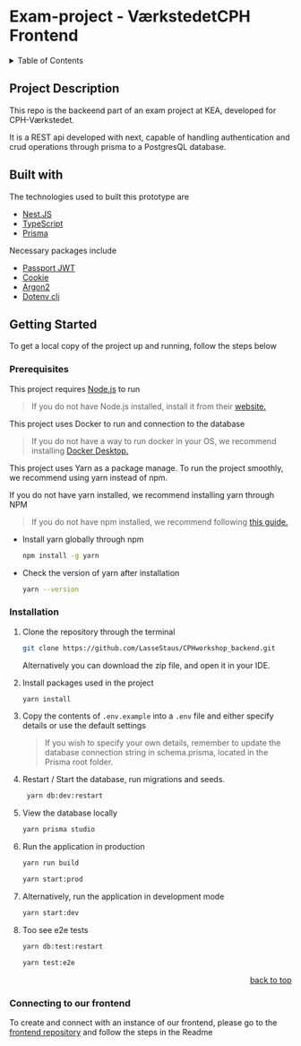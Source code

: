 <a id="top"></a>

# Exam-project - VærkstedetCPH Frontend 


<!-- TABLE OF CONTENTS -->
<details>
  <summary>Table of Contents</summary>
  <ol>
    <li>
      <a href="#project-description">Project Description</a>
      <ul>
        <li><a href="#built-with">Built With</a></li>
      </ul>
    </li>
    <li>
      <a href="#getting-started">Getting Started</a>
      <ul>
        <li><a href="#prerequisites">Prerequisites</a></li>
        <li><a href="#installation">Installation</a></li>
      </ul>
    </li>
    <li><a href="#connect-to-backend">Connect to our backend repo</a></li>
  </ol>
</details>



<!-- PROJECT DESCRIPTION -->
## Project Description
This repo is the backeend part of an exam project at KEA, developed for CPH-Værkstedet. 

It is a REST api developed with next, capable of handling authentication and crud operations through prisma to a PostgresQL database.  



<!-- BUILT WITH -->
## Built with

The technologies used to built this prototype are

* [Nest.JS]([https://reactjs.org/](https://nestjs.com/))
* [TypeScript](https://www.typescriptlang.org/)
* [Prisma](https://www.prisma.io/)


Necessary packages include

* [Passport JWT](https://yarnpkg.com/package/passport-jwt)
* [Cookie](https://yarnpkg.com/package/cookie)
* [Argon2](https://yarnpkg.com/package/argon2)
* [Dotenv cli](https://yarnpkg.com/package/dotenv-cli)




<!-- GETTING STARTED -->
## Getting Started

To get a local copy of the project up and running, follow the steps below



### Prerequisites

This project requires [Node.js](https://nodejs.org/en/) to run

> If you do not have Node.js installed, install it from their [website.](https://nodejs.org/en/)


This project uses Docker to run and connection to the database

> If you do not have a way to run docker in your OS, we recommend installing [Docker Desktop.](https://www.docker.com/products/docker-desktop/)


This project uses Yarn as a package manage. To run the project smoothly, we recommend using yarn instead of npm. 

If you do not have yarn installed, we recommend installing yarn through NPM

> If you do not have npm installed, we recommend following [this guide.](https://docs.npmjs.com/downloading-and-installing-node-js-and-npm)


* Install yarn globally through npm
    ```sh
    npm install -g yarn
    ```
* Check the version of yarn after installation
    ```sh
    yarn --version
    ```




### Installation

1. Clone the repository through the terminal

     ```sh
     git clone https://github.com/LasseStaus/CPHworkshop_backend.git
     ```

   Alternatively you can download the zip file, and open it in your IDE. 
   

2. Install packages used in the project

     ```sh
     yarn install
     ``` 

3. Copy the contents of `.env.example` into a `.env` file and either specify details or use the default settings 

    > If you wish to specify your own details, remember to update the database connection string in schema.prisma, located in the Prisma root folder. 


4. Restart / Start the database, run migrations and seeds. 

    ```sh
     yarn db:dev:restart
     ``` 

5. View the database locally

     ```sh
     yarn prisma studio
     ```
 

6. Run the application in production 

     ```sh
     yarn run build
     ```
     ```sh
     yarn start:prod
     ```
   
7. Alternatively, run the application in development mode

     ```sh
     yarn start:dev
     ```
     
8. Too see e2e tests 

     ```sh
     yarn db:test:restart
     ```
     ```sh
     yarn test:e2e
     ```
   
<p align="right"><a href="#top">back to top</a></p>



### Connecting to our frontend

To create and connect with an instance of our frontend, please go to the [frontend repository](https://github.com/LasseStaus/frontend_chakra) and follow the steps in the Readme


